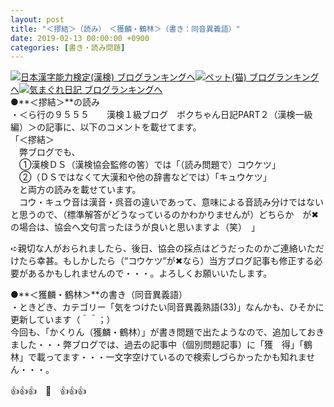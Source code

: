 ```yaml
---
layout: post
title: "＜摎結＞（読み）　＜獲麟・鶴林＞（書き：同音異義語）"
date: 2019-02-13 00:00:00 +0900
categories: [書き・読み問題]
---
```


[![](/syuusyuu9701/assets/images/＜摎結＞（読み）-＜獲麟・鶴林＞（書き：同音異義語）-br_c_3028_1.gif)](http://blog.with2.net/link.php?1659096:3028 "日本漢字能力検定(漢検) ブログランキングへ")[日本漢字能力検定(漢検) ブログランキングへ](http://blog.with2.net/link.php?1659096:3028)[![](/syuusyuu9701/assets/images/＜摎結＞（読み）-＜獲麟・鶴林＞（書き：同音異義語）-br_c_1348_1.gif)](http://blog.with2.net/link.php?1659096:1348 "ペット(猫) ブログランキングへ")[ペット(猫) ブログランキングへ](http://blog.with2.net/link.php?1659096:1348)[![](/syuusyuu9701/assets/images/＜摎結＞（読み）-＜獲麟・鶴林＞（書き：同音異義語）-br_c_9257_1.gif)](http://blog.with2.net/link.php?1659096:9257 "気まぐれ日記 ブログランキングへ")[気まぐれ日記 ブログランキングへ](http://blog.with2.net/link.php?1659096:9257)  
●**＜摎結＞**の読み  
・＜ら行の９５５５　　漢検１級ブログ　ボクちゃん日記PART２（漢検一級編）＞の記事に、以下のコメントを載せてます。  
「＜摎結＞  
　弊ブログでも、  
　①漢検ＤＳ（漢検協会監修の筈）では「（読み問題で）コウケツ」  
　②（ＤＳではなくて大漢和や他の辞書などでは）「キュウケツ」  
　と両方の読みを載せています。  
　コウ・キュウ音は漢音・呉音の違いであって、意味による音読み分けではないと思うので、（標準解答がどうなっているのかわかりませんが）どちらか　が✖の場合は、協会へ文句言ったほうが良いと思いますよ（笑）　」  
  
➪親切な人がおられましたら、後日、協会の採点はどうだったのかご連絡いただけたら幸甚。もしかしたら（“コウケツ”が✖なら）当方ブログ記事も修正する必要があるかもしれませんので・・・。よろしくお願いいたします。  
  
●**＜獲麟・鶴林＞**の書き（同音異義語）  
・ときどき、カテゴリー「気をつけたい同音異義熟語(33)」なんかも、ひそかに更新しています（＾＾；）  
今回も、「かくりん（獲麟・鶴林）」が書き問題で出たようなので、追加しておきました・・・弊ブログでは、過去の記事中（個別問題記事）に「獲　得」「鶴　林」で載ってます・・・一文字空けているので検索しづらかったかも知れません・・・。  
  
👍👍👍　🐖　👍👍👍